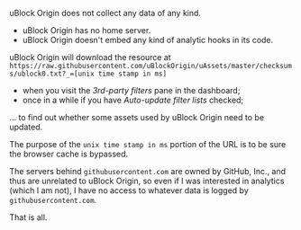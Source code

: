 uBlock Origin does not collect any data of any kind.

- uBlock Origin has no home server.
- uBlock Origin doesn't embed any kind of analytic hooks in its code.

uBlock Origin will download the resource at `https://raw.githubusercontent.com/uBlockOrigin/uAssets/master/checksums/ublock0.txt?_=[unix time stamp in ms]`

- when you visit the _3rd-party filters_ pane in the dashboard;
- once in a while if you have _Auto-update filter lists_ checked;

... to find out whether some assets used by uBlock Origin need to be updated.

The purpose of the `unix time stamp in ms` portion of the URL is to be sure the browser cache is bypassed.

The servers behind `githubusercontent.com` are owned by GitHub, Inc., and thus are unrelated to uBlock Origin, so even if I was interested in analytics (which I am not), I have no access to whatever data is logged by `githubusercontent.com`.

That is all.